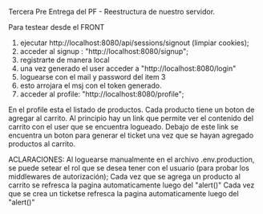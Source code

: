 Tercera Pre Entrega del PF  - Reestructura de nuestro servidor.


Para testear desde el FRONT
 
1) ejecutar http://localhost:8080/api/sessions/signout (limpiar cookies);
2) acceder al signup : "http://localhost:8080/signup";
3) registrarte de manera local
4) una vez generado el user acceder a "http://localhost:8080/login"
5) loguearse con el mail y password  del item 3
6) esto arrojara el msj con el token generado.
7) acceder al profile: "http://localhost:8080/profile";

En el profile esta el listado de productos. Cada producto tiene un boton de agregar al carrito.
Al principio hay un link que permite ver el contenido del carrito con el user que se encuentra logueado.
Debajo de este link se encuentra un boton para generar el ticket una vez que se hayan agregado productos al carrito.

ACLARACIONES:
Al loguearse manualmente en el archivo .env.production, se puede setear el rol que se desea tener con el usuario (para probar los middlewares de autorización);
Cada vez que se agrega un producto al carrito se refresca la pagina automaticamente luego del "alert()"
Cada vez que se crea un ticketse refresca la pagina automaticamente luego del "alert()"





